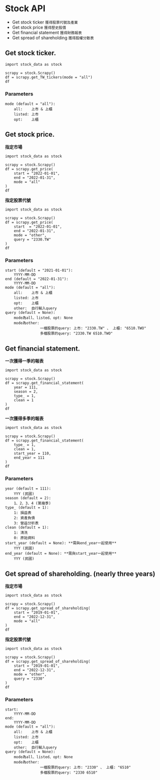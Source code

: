 # Stock API

* Get stock ticker  `獲得股票代號及產業`
* Get stock price `獲得歷史股價`
* Get financial statement `獲得財務報表`
* Get spread of shareholding `獲得股權分散表`



## Get stock ticker.


```python=
import stock_data as stock

scrapy = stock.Scrapy()
df = scrapy.get_TW_tickers(mode = "all")
df
```


### Parameters
    mode (default = "all"):
        all:    上市 & 上櫃
        listed: 上市
        opt:    上櫃


## Get stock price.

**指定市場**

```python=
import stock_data as stock

scrapy = stock.Scrapy()
df = scrapy.get_price(
    start = "2022-01-01",
    end = "2022-01-31",
    mode = "all"
)
df
```

**指定股票代號**

```python=
import stock_data as stock

scrapy = stock.Scrapy()
df = scrapy.get_price(
    start  = "2022-01-01",
    end = "2022-01-31",
    mode = "other",
    query = "2330.TW"
)
df
```


### Parameters
    start (default = "2021-01-01"):
        YYYY-MM-DD
    end (default = "2022-01-31"):
        YYYY-MM-DD
    mode (default = "all"):
        all:    上市 & 上櫃
        listed: 上市
        opt:    上櫃
        other:  自行輸入query
    query (default = None):
        mode為all、listed、opt: None
        mode為other: 
                    一檔股票的query: 上市: "2330.TW" 、 上櫃: "6510.TWO" 
                    多檔股票的query: "2330.TW 6510.TWO"



## Get financial statement.

**一次獲得一季的報表**

```python=
import stock_data as stock

scrapy = stock.Scrapy()
df = scrapy.get_financial_statement(
    year = 111,
    season = 2, 
    type_ = 1,
    clean = 1
)
df
```

**一次獲得多季的報表**

```python=
import stock_data as stock

scrapy = stock.Scrapy()
df = scrapy.get_financial_statement(
    type_ = 1,
    clean = 1, 
    start_year = 110, 
    end_year = 111
)
df
```


### Parameters
    year (default = 111): 
        YYY (民國)
    season (default = 2): 
        1、2、3、4 (第幾季)
    type_ (default = 1): 
        1: 損益表
        2: 資產負債
        3: 營益分析表
    clean (default = 1):
        1: 清洗
        0: 原始資料
    start_year (default = None): **需與end_year一起使用**
        YYY (民國)
    end_year (default = None): **需與start_year一起使用**
        YYY (民國)



## Get spread of shareholding. (nearly three years)

**指定市場**

```python=
import stock_data as stock

scrapy = stock.Scrapy()
df = scrapy.get_spread_of_shareholding(
    start = "2019-01-01", 
    end = "2022-12-31", 
    mode = "all"
)
df
```

**指定股票代號**

```python=
import stock_data as stock

scrapy = stock.Scrapy()
df = scrapy.get_spread_of_shareholding(
    start = "2019-01-01", 
    end = "2022-12-31", 
    mode = "other",
    query = "2330"
)
df
```


### Parameters
    start:
        YYYY-MM-DD
    end:
        YYYY-MM-DD
    mode (default = "all"):
        all:    上市 & 上櫃
        listed: 上市
        opt:    上櫃
        other:  自行輸入query
    query (default = None):
        mode為all、listed、opt: None
        mode為other: 
                    一檔股票的query: 上市: "2330" 、 上櫃: "6510" 
                    多檔股票的query: "2330 6510"

